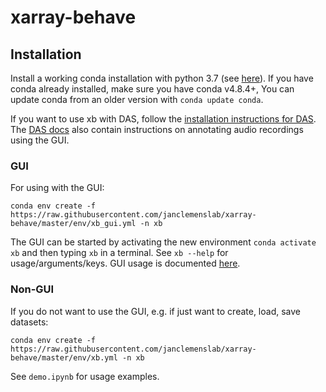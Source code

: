 # xarray-behave

## Installation
Install a working conda installation with python 3.7 (see [here](https://docs.conda.io/en/latest/miniconda.html)). If you have conda already installed, make sure you have conda v4.8.4+, You can update conda from an older version with `conda update conda`.

If you want to use xb with DAS, follow the [installation instructions for DAS](https://janclemenslab.org/das/install.html).
The [DAS docs](https://janclemenslab.org/das) also contain instructions on annotating audio recordings using the GUI.

### GUI
For using with the GUI:
```shell
conda env create -f https://raw.githubusercontent.com/janclemenslab/xarray-behave/master/env/xb_gui.yml -n xb
```
The GUI can be started by activating the new environment `conda activate xb` and then typing `xb` in a terminal. See `xb --help` for usage/arguments/keys.
GUI usage is documented [here](https://janclemenslab.org/das/tutorials_gui/tutorials_gui.html).

### Non-GUI
If you do not want to use the GUI, e.g. if just want to create, load, save datasets:
```shell
conda env create -f https://raw.githubusercontent.com/janclemenslab/xarray-behave/master/env/xb.yml -n xb
```

See `demo.ipynb` for usage examples.
